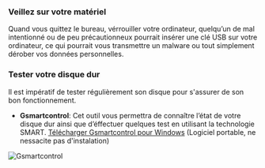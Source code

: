 ### Veillez sur votre matériel
Quand vous quittez le bureau, vérrouiller votre ordinateur, quelqu’un de mal intentionné ou de peu précautionneux pourrait insérer une clé USB sur votre ordinateur, ce qui pourrait vous transmettre un malware ou tout simplement dérober vos données personnelles.

### Tester votre disque dur
Il est impératif de tester régulièrement son disque pour s'assurer de son bon fonctionnement.

- **Gsmartcontrol**: Cet outil vous permettra de connaître l’état de votre disque dur ainsi que d’éffectuer quelques test en utilisant la technologie SMART. [Télécharger Gsmartcontrol pour Windows](http://gsmartcontrol.sourceforge.net/home/index.php/Downloads) (Logiciel portable, ne nessacite pas d'instalation)

![Gsmartcontrol](https://raw.githubusercontent.com/sinfo1234/hygiene-informatique-ecoles/master/Images/Gsmartcontrol.png)

